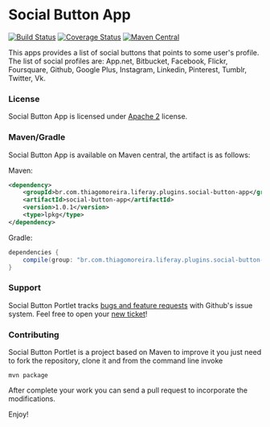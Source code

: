 Social Button App
==========
[![Build Status](https://travis-ci.org/tmoreira2020/social-button-app.svg?branch=master)](https://travis-ci.org/tmoreira2020/social-button-app)
[![Coverage Status](https://coveralls.io/repos/tmoreira2020/social-button-app/badge.png?branch=master)](https://coveralls.io/r/tmoreira2020/social-button-app?branch=master)
[![Maven Central](https://maven-badges.herokuapp.com/maven-central/br.com.thiagomoreira.liferay.plugins.social-button-app/social-button-app/badge.svg)](https://maven-badges.herokuapp.com/maven-central/br.com.thiagomoreira.liferay.plugins.social-button-app/social-button-app)

This apps provides a list of social buttons that points to some user's profile. The list of social profiles are: App.net, Bitbucket, Facebook, Flickr, Foursquare, Github, Google Plus, Instagram, Linkedin, Pinterest, Tumblr, Twitter, Vk.
### License

Social Button App is licensed under [Apache 2](http://www.apache.org/licenses/LICENSE-2.0) license.

### Maven/Gradle

Social Button App is available on Maven central, the artifact is as follows:

Maven:

```xml
<dependency>
    <groupId>br.com.thiagomoreira.liferay.plugins.social-button-app</groupId>
    <artifactId>social-button-app</artifactId>
    <version>1.0.1</version>
    <type>lpkg</type>
</dependency>
```
Gradle:

```groovy
dependencies {
    compile(group: "br.com.thiagomoreira.liferay.plugins.social-button-app", name: "social-button-portlet", version: "1.0.1", type: "lpkg");
}
```
### Support
Social Button Portlet tracks [bugs and feature requests](https://github.com/tmoreira2020/social-button-app/issues) with Github's issue system. Feel free to open your [new ticket](https://github.com/tmoreira2020/social-button-app/issues/new)!

### Contributing

Social Button Portlet is a project based on Maven to improve it you just need to fork the repository, clone it and from the command line invoke

```shell
mvn package
```
After complete your work you can send a pull request to incorporate the modifications.

Enjoy!